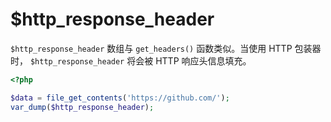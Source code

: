 # $http_response_header

`$http_response_header` 数组与 `get_headers()` 函数类似。当使用 HTTP 包装器时， `$http_response_header` 将会被 HTTP 响应头信息填充。

```php
<?php

$data = file_get_contents('https://github.com/');
var_dump($http_response_header);

```

